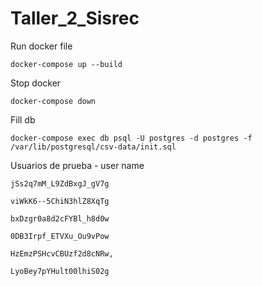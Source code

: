 # Taller_2_Sisrec

Run docker file
```
docker-compose up --build
```

Stop docker
```
docker-compose down
```

Fill db
```
docker-compose exec db psql -U postgres -d postgres -f /var/lib/postgresql/csv-data/init.sql
```

Usuarios de prueba - user name 

```
jSs2q7mM_L9ZdBxgJ_gV7g
```


```
viWkK6--5ChiN3hlZ8XqTg
```


```
bxDzgr0a8d2cFYBl_h8d0w
```


```
0DB3Irpf_ETVXu_Ou9vPow
```


```
HzEmzPSHcvCBUzf2d8cNRw,
```


```
LyoBey7pYHult00lhiS02g
```
